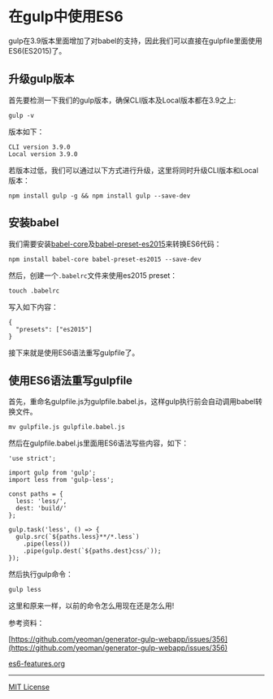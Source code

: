# 在gulp中使用ES6

gulp在3.9版本里面增加了对babel的支持，因此我们可以直接在gulpfile里面使用ES6(ES2015)了。

## 升级gulp版本

首先要检测一下我们的gulp版本，确保CLI版本及Local版本都在3.9之上:

```
gulp -v
```

版本如下：
```
CLI version 3.9.0
Local version 3.9.0
```

若版本过低，我们可以通过以下方式进行升级，这里将同时升级CLI版本和Local版本：

```
npm install gulp -g && npm install gulp --save-dev
```

## 安装babel

我们需要安装[babel-core](https://github.com/babel/babel/tree/master/packages/babel-core)及[babel-preset-es2015](https://github.com/babel/babel/tree/master/packages/babel-preset-es2015)来转换ES6代码：

```
npm install babel-core babel-preset-es2015 --save-dev
```

然后，创建一个`.babelrc`文件来使用es2015 preset：

```
touch .babelrc
```

写入如下内容：

```
{
  "presets": ["es2015"]
}
```

接下来就是使用ES6语法重写gulpfile了。

## 使用ES6语法重写gulpfile

首先，重命名gulpfile.js为gulpfile.babel.js，这样gulp执行前会自动调用babel转换文件。

```
mv gulpfile.js gulpfile.babel.js
```

然后在gulpfile.babel.js里面用ES6语法写些内容，如下：

```
'use strict';

import gulp from 'gulp';
import less from 'gulp-less';

const paths = {
  less: 'less/',
  dest: 'build/'
};

gulp.task('less', () => {
  gulp.src(`${paths.less}**/*.less`)
    .pipe(less())
    .pipe(gulp.dest(`${paths.dest}css/`));
});
```

然后执行gulp命令：

```
gulp less
```

这里和原来一样，以前的命令怎么用现在还是怎么用!

参考资料：

[https://github.com/yeoman/generator-gulp-webapp/issues/356](https://github.com/yeoman/generator-gulp-webapp/issues/356)

[es6-features.org](es6-features.org)

---

[MIT License](./LICENSE)